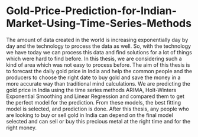 # Gold-Price-Prediction-for-Indian-Market-Using-Time-Series-Methods

The amount of data created in the world is increasing exponentially day by day and the technology to process the data as well. So, with the technology we have today we can process this data and find solutions for a lot of things which were hard to find before. In this thesis, we are considering such a kind of area which was not easy to process before. The aim of this thesis is to forecast the daily gold price in India and help the common people and the producers to choose the right date to buy gold and save the money in a more accurate way than traditional mind calculations. We are predicting the gold price in India using the time series methods ARIMA, Holt-Winters Exponential Smoothing and Linear Regression and compared them to get the perfect model for the prediction. From these models, the best fitting model is selected, and prediction is done. After this thesis, any people who are looking to buy or sell gold in India can depend on the final model selected and can sell or buy this precious metal at the right time and for the right money.
